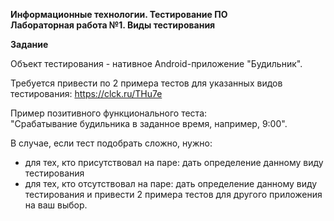 **Информационные технологии. Тестирование ПО**  
**Лабораторная работа №1. Виды тестирования**

**Задание**

Объект тестирования - нативное Android-приложение "Будильник".

Требуется привести по 2 примера тестов для указанных видов тестирования: https://clck.ru/THu7e

Пример позитивного функционального теста:   
"Срабатывание будильника в заданное время, например, 9:00". 

В случае, если тест подобрать сложно, нужно:
- для тех, кто присутствовал на паре: дать определение данному виду тестирования
- для тех, кто отсутствовал на паре: дать определение данному виду тестирования и привести 2 примера тестов для другого приложения на ваш выбор.

